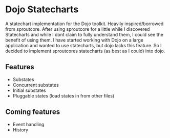 # Dojo Statecharts

A statechart implementation for the Dojo toolkit. Heavily inspired/borrowed from sproutcore.
After using sproutcore for a little while I discovered Statecharts and while I dont claim to fully understand them, I could see the benefit of using them. I have started working with Dojo on a large application and wanted to use statecharts, but dojo lacks this feature. So I decided to implement sproutcores statecharts (as best as I could) into dojo.

## Features
* Substates
* Concurrent substates
* Initial substates
* Pluggable states (load states in from other files)

## Coming features
* Event handling
* History
